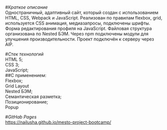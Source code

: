#*_Краткое описание_*  
Одностраничный, адаптивный сайт, который создан с использованием HTML, CSS, Webpack и JavaScript.
Реализован по правилам flexbox, grid, используется CSS анимация, медиазапросы, подключены шрифты. Форма редактирования профиля на JavaScript. Файловая структура организована по Nested БЭМ.
Через npm подключены модули для улучшения производительности. Проект подключён к серверу через AIP.

#*_Стек технологий_*  
HTML 5;  
CSS 3;  
JavaScript;  
##С применением:  
Flexbox;  
Grid Layout  
Nested БЭМ;  
Семантическая разметка;  
Позиционирование;  
Popup  

#*_GitHab Pages_*  
https://nailusha.github.io/mesto-project-bootcamp/